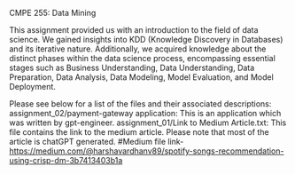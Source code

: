 CMPE 255: Data Mining

This assignment provided us with an introduction to the field of data science. We gained insights into KDD (Knowledge Discovery in Databases) and its iterative nature. Additionally, we acquired knowledge about the distinct phases within the data science process, encompassing essential stages such as Business Understanding, Data Understanding, Data Preparation, Data Analysis, Data Modeling, Model Evaluation, and Model Deployment.

Please see below for a list of the files and their associated descriptions:
assignment_02/payment-gateway application: This is an application which was written by gpt-engineer. 
assignment_01/Link to Medium Article.txt: This file contains the link to the medium article. Please note that most of the article is chatGPT generated.
#Medium file link- https://medium.com/@harshavardhanv89/spotify-songs-recommendation-using-crisp-dm-3b7413403b1a
